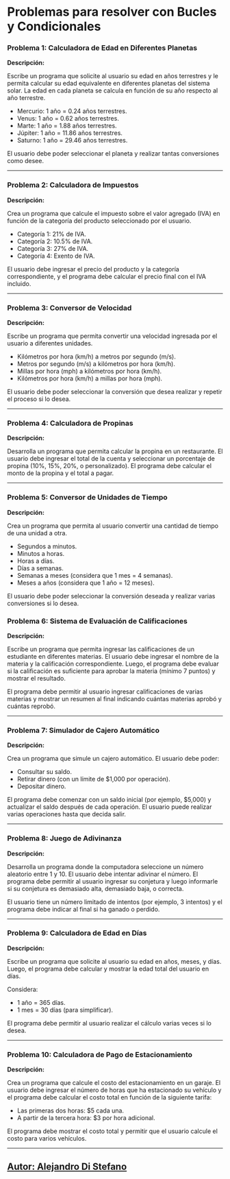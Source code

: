 # Problemas para resolver con Bucles y Condicionales

### Problema 1: Calculadora de Edad en Diferentes Planetas

**Descripción:**

Escribe un programa que solicite al usuario su edad en años terrestres y le permita calcular su edad equivalente en diferentes planetas del sistema solar. La edad en cada planeta se calcula en función de su año respecto al año terrestre.

- Mercurio: 1 año = 0.24 años terrestres.
- Venus: 1 año = 0.62 años terrestres.
- Marte: 1 año = 1.88 años terrestres.
- Júpiter: 1 año = 11.86 años terrestres.
- Saturno: 1 año = 29.46 años terrestres.

El usuario debe poder seleccionar el planeta y realizar tantas conversiones como desee.

---

### Problema 2: Calculadora de Impuestos

**Descripción:**

Crea un programa que calcule el impuesto sobre el valor agregado (IVA) en función de la categoría del producto seleccionado por el usuario.

- Categoría 1: 21% de IVA.
- Categoría 2: 10.5% de IVA.
- Categoría 3: 27% de IVA.
- Categoría 4: Exento de IVA.

El usuario debe ingresar el precio del producto y la categoría correspondiente, y el programa debe calcular el precio final con el IVA incluido.

---

### Problema 3: Conversor de Velocidad

**Descripción:**

Escribe un programa que permita convertir una velocidad ingresada por el usuario a diferentes unidades.

- Kilómetros por hora (km/h) a metros por segundo (m/s).
- Metros por segundo (m/s) a kilómetros por hora (km/h).
- Millas por hora (mph) a kilómetros por hora (km/h).
- Kilómetros por hora (km/h) a millas por hora (mph).

El usuario debe poder seleccionar la conversión que desea realizar y repetir el proceso si lo desea.

---

### Problema 4: Calculadora de Propinas

**Descripción:**

Desarrolla un programa que permita calcular la propina en un restaurante. El usuario debe ingresar el total de la cuenta y seleccionar un porcentaje de propina (10%, 15%, 20%, o personalizado). El programa debe calcular el monto de la propina y el total a pagar.

---

### Problema 5: Conversor de Unidades de Tiempo

**Descripción:**

Crea un programa que permita al usuario convertir una cantidad de tiempo de una unidad a otra.

- Segundos a minutos.
- Minutos a horas.
- Horas a días.
- Días a semanas.
- Semanas a meses (considera que 1 mes = 4 semanas).
- Meses a años (considera que 1 año = 12 meses).

El usuario debe poder seleccionar la conversión deseada y realizar varias conversiones si lo desea.



### Problema 6: Sistema de Evaluación de Calificaciones

**Descripción:**

Escribe un programa que permita ingresar las calificaciones de un estudiante en diferentes materias. El usuario debe ingresar el nombre de la materia y la calificación correspondiente. Luego, el programa debe evaluar si la calificación es suficiente para aprobar la materia (mínimo 7 puntos) y mostrar el resultado.

El programa debe permitir al usuario ingresar calificaciones de varias materias y mostrar un resumen al final indicando cuántas materias aprobó y cuántas reprobó.

---

### Problema 7: Simulador de Cajero Automático

**Descripción:**

Crea un programa que simule un cajero automático. El usuario debe poder:

- Consultar su saldo.
- Retirar dinero (con un límite de $1,000 por operación).
- Depositar dinero.

El programa debe comenzar con un saldo inicial (por ejemplo, $5,000) y actualizar el saldo después de cada operación. El usuario puede realizar varias operaciones hasta que decida salir.

---

### Problema 8: Juego de Adivinanza

**Descripción:**

Desarrolla un programa donde la computadora seleccione un número aleatorio entre 1 y 10. El usuario debe intentar adivinar el número. El programa debe permitir al usuario ingresar su conjetura y luego informarle si su conjetura es demasiado alta, demasiado baja, o correcta.

El usuario tiene un número limitado de intentos (por ejemplo, 3 intentos) y el programa debe indicar al final si ha ganado o perdido.

---

### Problema 9: Calculadora de Edad en Días

**Descripción:**

Escribe un programa que solicite al usuario su edad en años, meses, y días. Luego, el programa debe calcular y mostrar la edad total del usuario en días.

Considera:

- 1 año = 365 días.
- 1 mes = 30 días (para simplificar).

El programa debe permitir al usuario realizar el cálculo varias veces si lo desea.

---

### Problema 10: Calculadora de Pago de Estacionamiento

**Descripción:**

Crea un programa que calcule el costo del estacionamiento en un garaje. El usuario debe ingresar el número de horas que ha estacionado su vehículo y el programa debe calcular el costo total en función de la siguiente tarifa:

- Las primeras dos horas: $5 cada una.
- A partir de la tercera hora: $3 por hora adicional.

El programa debe mostrar el costo total y permitir que el usuario calcule el costo para varios vehículos.


---

## [Autor: Alejandro Di Stefano](https://github.com/Drako01)